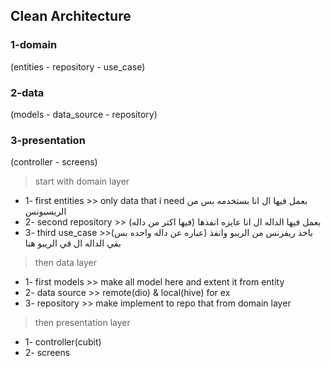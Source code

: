 ## Clean Architecture
### 1-domain
(entities - repository - use_case) 
### 2-data
(models - data_source - repository)
### 3-presentation
(controller - screens)
> start with domain layer
- 1- first entities >> only data that i need بعمل فيها ال انا بستخدمه بس من الريسبونس
- 2- second repository >> (فيها اكتر من داله) بعمل فيها الداله ال انا عايزه انفذها
- 3- third use_case >>(عباره عن داله واحده بس) باخذ ريفرنس من الريبو وانفذ بقي الداله ال في الريبو هنا
> then data layer
- 1- first models >> make all model here and extent it from entity
- 2- data source >> remote(dio) & local(hive) for ex
- 3- repository >> make implement to repo that from domain layer
> then presentation layer
- 1- controller(cubit)
- 2- screens

